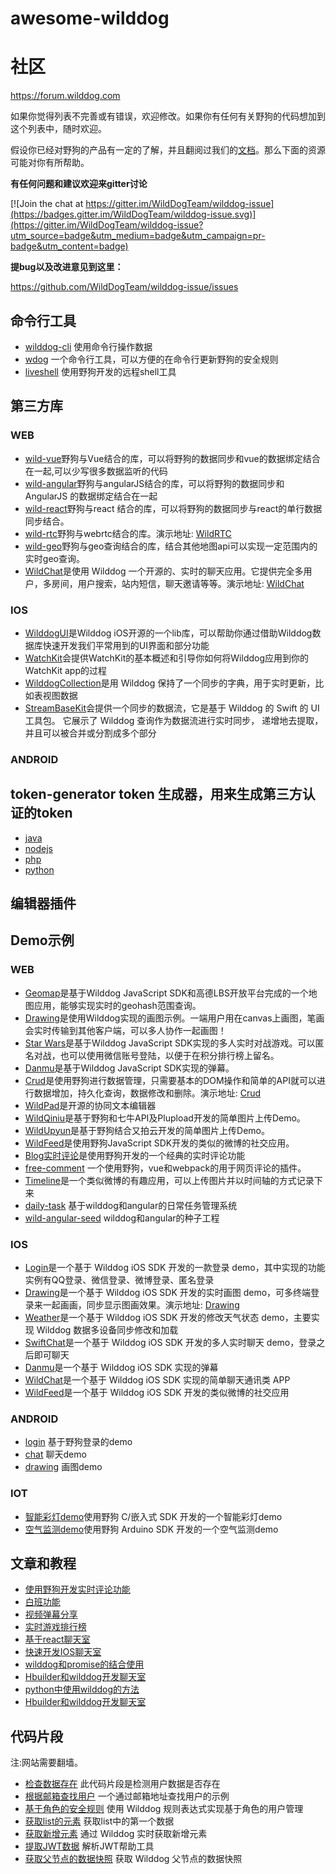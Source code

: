 # awesome-wilddog

# 社区

https://forum.wilddog.com

如果你觉得列表不完善或有错误，欢迎修改。如果你有任何有关野狗的代码想加到这个列表中，随时欢迎。

假设你已经对野狗的产品有一定的了解，并且翻阅过我们的[文档](https://docs.wilddog.com/?utm_source=github&utm_medium=referrallink&utm_content=articlename&utm_campaign=developersource0913)。那么下面的资源可能对你有所帮助。

 **有任何问题和建议欢迎来gitter讨论**
 
[![Join the chat at https://gitter.im/WildDogTeam/wilddog-issue](https://badges.gitter.im/WildDogTeam/wilddog-issue.svg)](https://gitter.im/WildDogTeam/wilddog-issue?utm_source=badge&utm_medium=badge&utm_campaign=pr-badge&utm_content=badge)

**提bug以及改进意见到这里：**

https://github.com/WildDogTeam/wilddog-issue/issues


## 命令行工具
* [wilddog-cli](https://github.com/stackOverMind/wilddog-cli) 使用命令行操作数据
* [wdog](https://github.com/noman798/wdog) 一个命令行工具，可以方便的在命令行更新野狗的安全规则
* [liveshell](https://github.com/WildDogTeam/liveshell) 使用野狗开发的远程shell工具


## 第三方库

### WEB
* [wild-vue](https://github.com/WildDogTeam/lib-js-wild-vue)野狗与Vue结合的库，可以将野狗的数据同步和vue的数据绑定结合在一起,可以少写很多数据监听的代码
* [wild-angular](https://github.com/WildDogTeam/lib-js-wildangular)野狗与angularJS结合的库，可以将野狗的数据同步和AngularJS 的数据绑定结合在一起
* [wild-react](https://github.com/WildDogTeam/lib-js-wildreact)野狗与react 结合的库，可以将野狗的数据同步与react的单行数据同步结合。
* [wild-rtc](https://github.com/WildDogTeam/lib-js-wildRTC)野狗与webrtc结合的库。演示地址: [WildRTC](https://wildrtc.wilddogapp.com/)
* [wild-geo](https://github.com/WildDogTeam/lib-js-wildgeo)野狗与geo查询结合的库，结合其他地图api可以实现一定范围内的实时geo查询。
* [WildChat](https://github.com/WildDogTeam/demo-js-wildchat)是使用 Wilddog 一个开源的、实时的聊天应用。它提供完全多用户，多房间，用户搜索，站内短信，聊天邀请等等。演示地址: [WildChat](http://wildchat.wilddogapp.com/)

### IOS

* [WilddogUI](https://github.com/WildDogTeam/lib-ios-wilddogui)是Wilddog iOS开源的一个lib库，可以帮助你通过借助Wilddog数据库快速开发我们平常用到的UI界面和部分功能
* [WatchKit](https://github.com/WildDogTeam/lib-ios-watchkit)会提供WatchKit的基本概述和引导你如何将Wilddog应用到你的WatchKit app的过程
* [WilddogCollection](https://github.com/WildDogTeam/lib-ios-objects)是用 Wilddog 保持了一个同步的字典，用于实时更新，比如表视图数据
* [StreamBaseKit](https://github.com/WildDogTeam/lib-ios-streambase)会提供一个同步的数据流，它是基于 Wilddog 的 Swift 的 UI 工具包。 它展示了 Wilddog 查询作为数据流进行实时同步， 递增地去提取， 并且可以被合并或分割成多个部分


### ANDROID


## token-generator token 生成器，用来生成第三方认证的token

* [java](https://github.com/WildDogTeam/wilddog-token-generator-java)
* [nodejs](https://github.com/WildDogTeam/wilddog-token-generator-node)
* [php](https://github.com/WildDogTeam/wilddog-token-generator-php)
* [python](https://github.com/WildDogTeam/wilddog-token-generator-python)


## 编辑器插件


## Demo示例

### WEB

* [Geomap](https://github.com/WildDogTeam/demo-js-geomap)是基于Wilddog JavaScript SDK和高德LBS开放平台完成的一个地图应用，能够实现实时的geohash范围查询。
* [Drawing](https://github.com/WildDogTeam/demo-js-drawing)是使用Wilddog实现的画图示例。一端用户用在canvas上画图，笔画会实时传输到其他客户端，可以多人协作一起画图！
* [Star Wars](https://github.com/WildDogTeam/demo-js-starwars)是基于Wilddog JavaScript SDK实现的多人实时对战游戏。可以匿名对战，也可以使用微信账号登陆，以便于在积分排行榜上留名。
* [Danmu](https://github.com/WildDogTeam/demo-js-danmu)是基于Wilddog JavaScript SDK实现的弹幕。
* [Crud](https://github.com/WildDogTeam/demo-js-crud)是使用野狗进行数据管理，只需要基本的DOM操作和简单的API就可以进行数据增加，持久化查询，数据修改和删除。演示地址: [Crud](http://crud.wilddogapp.com/)
* [WildPad](https://github.com/WildDogTeam/demo-js-wildpad)是开源的协同文本编辑器
* [WildQiniu](https://github.com/WildDogTeam/demo-js-wildqiniu)是基于野狗和七牛API及Plupload开发的简单图片上传Demo。
* [WildUpyun](https://github.com/WildDogTeam/demo-js-wild-upyun)是基于野狗结合又拍云开发的简单图片上传Demo。
* [WildFeed](https://github.com/WildDogTeam/demo-js-wildfeed)是使用野狗JavaScript SDK开发的类似的微博的社交应用。
* [Blog实时评论](https://github.com/indooorsman/indooorsman.github.io/blob/master/_harp/assets/js/rl-comments.js)是使用野狗开发的一个经典的实时评论功能
* [free-comment](https://github.com/stackOverMind/free-comment) 一个使用野狗，vue和webpack的用于网页评论的插件。
* [Timeline](http://blog.csser.me/demo-timeline/)是一个类似微博的有趣应用，可以上传图片并以时间轴的方式记录下来
* [daily-task](https://github.com/lewis617/daily-task) 基于wilddog和angular的日常任务管理系统
* [wild-angular-seed](https://github.com/lewis617/wild-angular-seed) wilddog和angular的种子工程

### IOS



* [Login](https://github.com/WildDogTeam/demo-ios-login)是一个基于 Wilddog iOS SDK 开发的一款登录 demo，其中实现的功能实例有QQ登录、微信登录、微博登录、匿名登录
* [Drawing](https://github.com/WildDogTeam/demo-ios-drawing)是一个基于 Wilddog iOS SDK 开发的实时画图 demo，可多终端登录来一起画画，同步显示图画效果。演示地址: [Drawing](http://drawing.wilddogapp.com/)
* [Weather](https://github.com/WildDogTeam/demo-ios-weather)是一个基于 Wilddog iOS SDK 开发的修改天气状态 demo，主要实现 Wilddog 数据多设备同步修改和加载
* [SwiftChat](https://github.com/WildDogTeam/demo-ios-swiftchat)是一个基于 Wilddog iOS SDK 开发的多人实时聊天 demo，登录之后即可聊天
* [Danmu](https://github.com/WildDogTeam/demo-ios-danmu)是一个基于 Wilddog iOS SDK 实现的弹幕
* [WildChat](https://github.com/WildDogTeam/demo-ios-wildchat)是一个基于 Wilddog iOS SDK 实现的简单聊天通讯类 APP
* [WildFeed](https://github.com/WildDogTeam/demo-ios-wildfeed)是一个基于 Wilddog iOS SDK 开发的类似微博的社交应用

### ANDROID

* [login](https://github.com/WildDogTeam/demo-android-login) 基于野狗登录的demo
* [chat](https://github.com/WildDogTeam/demo-android-chat) 聊天demo
* [drawing](https://github.com/WildDogTeam/demo-android-drawing) 画图demo

### IOT

* [智能彩灯demo](https://github.com/WildDogTeam/demo-c-rgblight)使用野狗 C/嵌入式 SDK 开发的一个智能彩灯demo
* [空气监测demo](https://github.com/WildDogTeam/demo-c-airmonitor)使用野狗 Arduino SDK 开发的一个空气监测demo



## 文章和教程

* [使用野狗开发实时评论功能](https://www.v2ex.com/t/285527#reply1)
* [白班功能](https://www.v2ex.com/t/295109)
* [视频弹幕分享](https://www.v2ex.com/t/277158#reply28)
* [实时游戏排行榜](http://www.jianshu.com/p/8be5331d92d9)
* [基于react聊天室](https://segmentfault.com/a/1190000004659409)
* [快速开发IOS聊天室](http://yrq110.me/2016/08/06/wilddog-im/)
* [wilddog和promise的结合使用](http://blog.csdn.net/jacky4504/article/details/52249209?locationNum=12)
* [Hbuilder和wilddog开发聊天室](http://blog.csdn.net/StevenTQP/article/details/51582154?locationNum=15)
* [python中使用wilddog的方法](https://www.v2ex.com/t/274658)
* [Hbuilder和wilddog开发聊天室](http://blog.csdn.net/StevenTQP/article/details/51582154?locationNum=15)


## 代码片段

注:网站需要翻墙。

* [检查数据存在](https://gist.github.com/yimengtianya/8c026cfb17e1587e2ae9)	此代码片段是检测用户数据是否存在
* [根据邮箱查找用户](https://gist.github.com/yimengtianya/d678a15a31c99dab245a)	一个通过邮箱地址查找用户的示例
* [基于角色的安全规则](https://gist.github.com/sararob/331760829a9dcb4be3e7)	使用 Wilddog 规则表达式实现基于角色的用户管理
* [获取list的元素](https://gist.github.com/yimengtianya/e6bb6e6c837847fbcc87)	获取list中的第一个数据
* [获取新增元素](https://gist.github.com/yimengtianya/c933134c17567779338a)	通过 Wilddog 实时获取新增元素
* [提取JWT数据](https://gist.github.com/yimengtianya/283d14243ea9f41ccbc9)	解析JWT帮助工具
* [获取父节点的数据快照](https://gist.github.com/yimengtianya/6bb23ec1b220c7e8c790)	获取 Wilddog 父节点的数据快照
